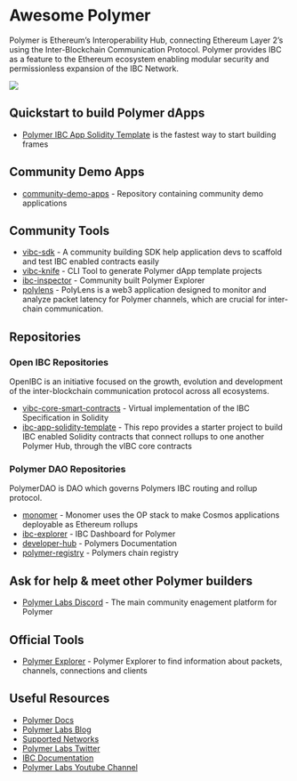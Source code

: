 # Awesome Polymer

Polymer is Ethereum’s Interoperability Hub, connecting Ethereum Layer 2’s using the Inter-Blockchain Communication Protocol. Polymer provides IBC as a feature to the Ethereum ecosystem enabling modular security and permissionless expansion of the IBC Network.

![](https://assets-global.website-files.com/6568cc08c3912b699b50e0bb/660dd94d518acc329b5f130c_lpb2828UeQc0VVRnIgEVpp02SLJU0UdEADr6wJspAke1lY3SX23BA7YUkFw3Nq1W4GpEk6415zZpwe-m3XYqqvw_Xa7pI_4BTfnyK9IJhjgx2Zr7p0twIDLGoMnBsKh6JWmxR7WKjMXQivQbsoF5dPU.png)


## Quickstart to build Polymer dApps

- [Polymer IBC App Solidity Template](https://docs.polymerlabs.org/docs/quickstart/start) is the fastest way to start building frames

## Community Demo Apps

- [community-demo-apps](https://github.com/polymerdevs/community-demo-dapps) - Repository containing community demo applications

## Community Tools

- [vibc-sdk](https://github.com/script-money/vibc-sdk) - A community building SDK help application devs to scaffold and test IBC enabled contracts easily
- [vibc-knife](https://github.com/Halimao/vibc-knife) - CLI Tool to generate Polymer dApp template projects
- [ibc-inspector](https://www.ibcinspector.com/) - Community built Polymer Explorer
- [polylens](https://github.com/IbcFan/polylens) - PolyLens is a web3 application designed to monitor and analyze packet latency for Polymer channels, which are crucial for inter-chain communication.

## Repositories

### Open IBC Repositories

OpenIBC is an initiative focused on the growth, evolution and development of the inter-blockchain communication protocol across all ecosystems.

- [vibc-core-smart-contracts](https://github.com/open-ibc/vibc-core-smart-contracts) - Virtual implementation of the IBC Specification in Solidity
- [ibc-app-solidity-template](https://github.com/open-ibc/ibc-app-solidity-template) - This repo provides a starter project to build IBC enabled Solidity contracts that connect rollups to one another Polymer Hub, through the vIBC core contracts


### Polymer DAO Repositories

PolymerDAO is DAO which governs Polymers IBC routing and rollup protocol.

- [monomer](https://github.com/polymerdao/monomer) - Monomer uses the OP stack to make Cosmos applications deployable as Ethereum rollups
- [ibc-explorer](https://github.com/polymerdao/ibc-explorer) - IBC Dashboard for Polymer
- [developer-hub](https://github.com/polymerdao/developer-hub) - Polymers Documentation
- [polymer-registry](https://github.com/polymerdao/polymer-registry) - Polymers chain registry

## Ask for help & meet other Polymer builders

- [Polymer Labs Discord](https://discord.gg/4pcEyWEP) - The main community enagement platform for Polymer

## Official Tools

- [Polymer Explorer](https://sepolia.polymer.zone/) - Polymer Explorer to find information about packets, channels, connections and clients

## Useful Resources

- [Polymer Docs](https://docs.polymerlabs.org/)
- [Polymer Labs Blog](https://www.polymerlabs.org/blog)
- [Supported Networks](https://docs.polymerlabs.org/docs/build/supp-networks)
- [Polymer Labs Twitter](https://twitter.com/Polymer_Labs)
- [IBC Documentation](https://ibc.cosmos.network/main)
- [Polymer Labs Youtube Channel](https://www.youtube.com/channel/UCwP64-bd6C9RrQvPhqPKQ0g)
